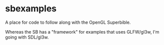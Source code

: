 sbexamples
===========

A place for code to follow along with the OpenGL Superbible.

Whereas the SB has a "framework" for examples that uses GLFW/gl3w, I'm
going with SDL/gl3w.

